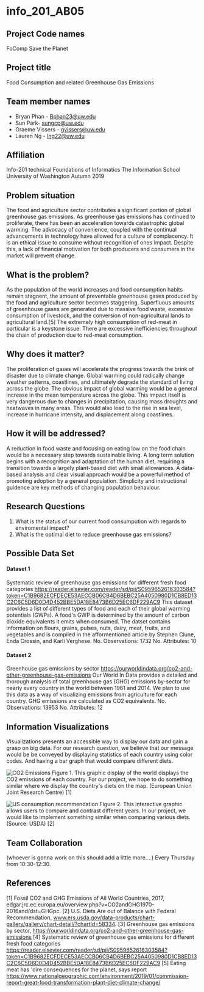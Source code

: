 # info_201_AB05

## Project Code names
FoComp Save the Planet

## Project title
Food Consumption and related Greenhouse Gas Emissions

## Team member names
- Bryan Phan - Bphan23@uw.edu
- Sun Park- sungcp@uw.edu
- Graeme Vissers - gvissers@uw.edu
- Lauren Ng - lng22@uw.edu

## Affiliation
Info-201 technical Foundations of Informatics The Information School
University of Washington
Autumn 2019

## Problem situation
The food and agriculture sector contributes a significant portion of global greenhouse gas emissions. As greenhouse gas emissions has continued to proliferate, there has been an acceleration towards catastrophic global warming. The advocacy of convenience, coupled with the continual advancements in technology have allowed for a culture of complacency. It is an ethical issue to consume without recognition of ones impact. Despite this, a lack of financial motivation for both producers and consumers in the market will prevent change.

## What is the problem? 
As the population of the world increases and food consumption habits remain stagnent, the amount of preventable greenhouse gases produced by the food and agriculture sector becomes staggering. Superfluous amounts of greenhouse gases are generated due to massive food waste, excessive consumption of livestock, and the conversion of non-agricultural lands to agricultural land.[5] The extremely high consumption of red-meat in particular is a keystone issue. There are excessive inefficiencies throughout the chain of production due to red-meat consumption.

## Why does it matter?
The proliferation of gases will accelerate the progress towards the brink of disaster due to climate change. Global warming could radically change weather patterns, coastlines, and ultimately degrade the standard of living across the globe. The obvious impact of global warming would be a general increase in the mean temperature across the globe. This impact itself is very dangerous due to changes in precipitation, causing mass droughts and heatwaves in many areas. This would also lead to the rise in sea level, increase in hurricane intensity, and displacement along coastlines.

## How it will be addressed?
A reduction in food waste and focusing on eating low on the food chain would be a necessary step towards sustainable living. A long term solution begins with a recognition and adaptation of the human diet, requiring a transition towards a largely plant-based diet with small allowances. A data-based analysis and clear visual approach would be a powerful method of promoting adoption by a general population. Simplicity and instructional guidence are key methods of changing population behaviour.

## Research Questions
1. What is the status of our current food consumpution with regards to enviromental impact?
2. What is the optimal diet to reduce greenhouse gas emissions?

## Possible Data Set
#### Dataset 1
Systematic review of greenhouse gas emissions for different fresh food categories
https://reader.elsevier.com/reader/sd/pii/S0959652616303584?token=C1B9682ECFDECE53AECCB06CB4D6BEBC25A4050980D1CB8ED13C2C6C5D6D0D4D452BBE5DA18E8473B6D25EC6DF229AC9
This dataset provides a list of different types of food and each of their global warming
potentials (GWPs). A food's GWP is determined by the amount of carbon dioxide equivalents
it emits when consumed. The datset contains information on flours, grains, pulses, nuts, dairy,
meat, fruits, and vegetables and is compiled in the afformentioned article by Stephen Clune,
Enda Crossin, and Karli Verghese.
No. Observations: 1732
No. Attributes: 10

#### Dataset 2
Greenhouse gas emissions by sector
https://ourworldindata.org/co2-and-other-greenhouse-gas-emissions
Our World In Data provides a detailed and thorough analysis of total greenhouse gas (GHG)
emissions by-sector for nearly every country in the world between 1961 and 2014. We plan
to use this data as a way of visualizing emissions from agriculture for each country. GHG
emissions are calculated as CO2 equivalents.
No. Observations: 13953
No. Attributes: 12

## Information Visualizations
Visualizations presents an accessible way to display our data and gain a grasp on big data. For our research question, we believe that our message would be be conveyed by displaying statistics of each country using color codes. And having a bar graph that would compare different diets. 

![CO2 Emissions](https://edgar.jrc.ec.europa.eu/booklet2017/GHG_per_capita_2012.png)
Figure 1. This graphic display of the world displays the CO2 emissions of each country. For our project, we hope to do something similar where we display the country's diets on the map. (European Union Joint Research Centre) [1]

![US consumption recommendation](https://www.ers.usda.gov/webdocs/charts/58333/food-availability_fig06-2-_450px.png?v=8730.8)
Figure 2. This interactive graphic allows users to compare and contrast different years. In our project, we would like to implement something similar when comparing various diets. (Source: USDA) [2]

## Team Collaboration
(whoever is gonna work on this should add a little more....)
Every Thursday from 10:30-12:30.

## References
[1] Fossil CO2 and GHG Emissions of All World Countries, 2017, edgar.jrc.ec.europa.eu/overview.php?v=CO2andGHG1970-2016and/dst=GHGpc.
[2] U.S. Diets Are out of Balance with Federal Recommendation, www.ers.usda.gov/data-products/chart-gallery/gallery/chart-detail/?chartId=58334.
[3] Greenhouse gas emissions by sector,
https://ourworldindata.org/co2-and-other-greenhouse-gas-emissions
[4] Systematic review of greenhouse gas emissions for different fresh food categories
https://reader.elsevier.com/reader/sd/pii/S0959652616303584?token=C1B9682ECFDECE53AECCB06CB4D6BEBC25A4050980D1CB8ED13C2C6C5D6D0D4D452BBE5DA18E8473B6D25EC6DF229AC9
[5] Eating meat has 'dire consequences for the planet, says report
https://www.nationalgeographic.com/environment/2019/01/commission-report-great-food-transformation-plant-diet-climate-change/



